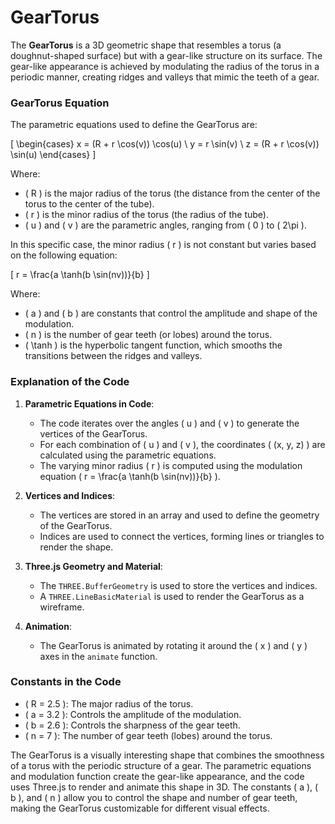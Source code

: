 # GearTorus

The **GearTorus** is a 3D geometric shape that resembles a torus (a doughnut-shaped surface) but with a gear-like structure on its surface. The gear-like appearance is achieved by modulating the radius of the torus in a periodic manner, creating ridges and valleys that mimic the teeth of a gear.

### GearTorus Equation

The parametric equations used to define the GearTorus are:

\[
\begin{cases}
x = (R + r \cos(v)) \cos(u) \\
y = r \sin(v) \\
z = (R + r \cos(v)) \sin(u)
\end{cases}
\]

Where:
- \( R \) is the major radius of the torus (the distance from the center of the torus to the center of the tube).
- \( r \) is the minor radius of the torus (the radius of the tube).
- \( u \) and \( v \) are the parametric angles, ranging from \( 0 \) to \( 2\pi \).

In this specific case, the minor radius \( r \) is not constant but varies based on the following equation:

\[
r = \frac{a \tanh(b \sin(nv))}{b}
\]

Where:
- \( a \) and \( b \) are constants that control the amplitude and shape of the modulation.
- \( n \) is the number of gear teeth (or lobes) around the torus.
- \( \tanh \) is the hyperbolic tangent function, which smooths the transitions between the ridges and valleys.

### Explanation of the Code

1. **Parametric Equations in Code**:
   - The code iterates over the angles \( u \) and \( v \) to generate the vertices of the GearTorus.
   - For each combination of \( u \) and \( v \), the coordinates \( (x, y, z) \) are calculated using the parametric equations.
   - The varying minor radius \( r \) is computed using the modulation equation \( r = \frac{a \tanh(b \sin(nv))}{b} \).

2. **Vertices and Indices**:
   - The vertices are stored in an array and used to define the geometry of the GearTorus.
   - Indices are used to connect the vertices, forming lines or triangles to render the shape.

3. **Three.js Geometry and Material**:
   - The `THREE.BufferGeometry` is used to store the vertices and indices.
   - A `THREE.LineBasicMaterial` is used to render the GearTorus as a wireframe.

4. **Animation**:
   - The GearTorus is animated by rotating it around the \( x \) and \( y \) axes in the `animate` function.

### Constants in the Code

- \( R = 2.5 \): The major radius of the torus.
- \( a = 3.2 \): Controls the amplitude of the modulation.
- \( b = 2.6 \): Controls the sharpness of the gear teeth.
- \( n = 7 \): The number of gear teeth (lobes) around the torus.

The GearTorus is a visually interesting shape that combines the smoothness of a torus with the periodic structure of a gear. The parametric equations and modulation function create the gear-like appearance, and the code uses Three.js to render and animate this shape in 3D. The constants \( a \), \( b \), and \( n \) allow you to control the shape and number of gear teeth, making the GearTorus customizable for different visual effects.

